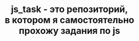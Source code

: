 <h1 align="center"> js_task - это репозиторий, </br> в котором я самостоятельно прохожу задания по js</h1>
